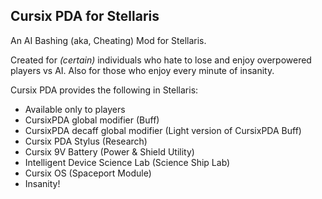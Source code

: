 Cursix PDA for Stellaris
--
An AI Bashing (aka, Cheating) Mod for Stellaris.

Created for *(certain)* individuals who hate to lose and enjoy overpowered players vs AI. Also for those who enjoy every minute of insanity.

Cursix PDA provides the following in Stellaris:
- Available only to players
- CursixPDA global modifier (Buff)
- CursixPDA decaff global modifier (Light version of CursixPDA Buff)
- Cursix PDA Stylus (Research)
- Cursix 9V Battery (Power & Shield Utility)
- Intelligent Device Science Lab (Science Ship Lab)
- Cursix OS (Spaceport Module)
- Insanity!